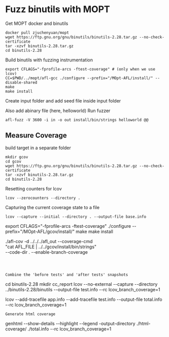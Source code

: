 # Fuzz binutils with MOPT

Get MOPT docker and binutils

```
docker pull zjuchenyuan/mopt
wget https://ftp.gnu.org/gnu/binutils/binutils-2.28.tar.gz --no-check-certificate
tar -xzvf binutils-2.28.tar.gz
cd binutils-2.28
```


Build binutils with fuzzing instrumentation
```
export CFLAGS="-fprofile-arcs -ftest-coverage" # (only when we use lcov)
CC=$PWD/../mopt/afl-gcc ./configure --prefix="/MOpt-AFL/install/" --disable-shared 
make
make install
```

Create input folder and add seed file inside input folder

Also add abinary file (here, helloworld)
Run fuzzer
```
afl-fuzz -V 3600 -i in -o out install/bin/strings helloworld @@
```

## Measure Coverage

build target in a separate folder
```
mkdir gcov
cd gcov
wget https://ftp.gnu.org/gnu/binutils/binutils-2.28.tar.gz --no-check-certificate
tar -xzvf binutils-2.28.tar.gz
cd binutils-2.28
```

Resetting counters for lcov

```
lcov --zerocounters --directory .
```

Capturing the current coverage state to a file
```
lcov --capture --initial --directory . --output-file base.info
```

export CFLAGS="-fprofile-arcs -ftest-coverage"
./configure  --prefix="/MOpt-AFL/gcov/install/" 
make
make install

./afl-cov -d ../../../afl_out --coverage-cmd \
"cat AFL_FILE | ../../gcov/install/bin/strings" \
--code-dir . --enable-branch-coverage
```



Combine the 'before tests' and 'after tests' snapshots

```
cd binutils-2.28
mkdir cc_report
lcov --no-external --capture --directory ../binutils-2.28/binutils --output-file test.info --rc lcov_branch_coverage=1

lcov --add-tracefile app.info --add-tracefile test.info --output-file total.info --rc lcov_branch_coverage=1 
```
Generate html coverage
```
genhtml --show-details --highlight --legend -output-directory ./html-coverage/ ./total.info --rc lcov_branch_coverage=1 
```

